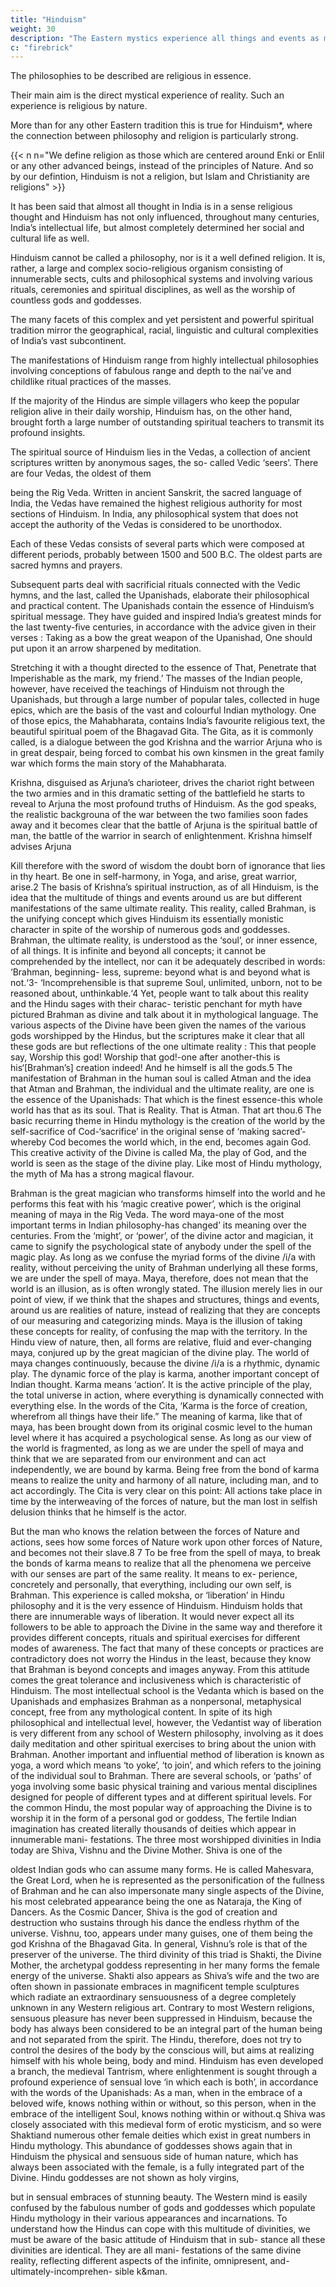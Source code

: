 ```yaml
---
title: "Hinduism"
weight: 30
description: "The Eastern mystics experience all things and events as manifestations of a basic oneness"
c: "firebrick"
---
```



The philosophies to be described are religious in essence. 

Their main aim is the direct mystical experience of reality. Such an experience is religious by nature. 

<!--  they
are inseparable from religion.  -->

More than for any other Eastern tradition this is true for Hinduism*, where the connection between philosophy and religion is particularly strong. 

{{< n n="We define religion as those which are centered around Enki or Enlil or any other advanced beings, instead of the principles of Nature. And so by our defintion, Hinduism is not a religion, but Islam and Christianity are religions" >}}

It has been said that almost all thought in India is in a sense religious thought and Hinduism has not only influenced, throughout many centuries, India’s intellectual life, but almost completely determined her social and cultural life as well.

Hinduism cannot be called a philosophy, nor is it a well defined religion. It is, rather, a large and complex socio-religious
organism consisting of innumerable sects, cults and philosophical systems and involving various rituals, ceremonies and
spiritual disciplines, as well as the worship of countless gods and goddesses. 

The many facets of this complex and yet persistent and powerful spiritual tradition mirror the geographical, racial,
linguistic and cultural complexities of India’s vast subcontinent.

The manifestations of Hinduism range from highly intellectual philosophies involving conceptions of fabulous range and
depth to the nai’ve and childlike ritual practices of the masses.

If the majority of the Hindus are simple villagers who keep the popular religion alive in their daily worship, Hinduism has, on the other hand, brought forth a large number of outstanding spiritual teachers to transmit its profound insights.

The spiritual source of Hinduism lies in the Vedas, a collection of ancient scriptures written by anonymous sages, the so-
called Vedic ‘seers’. There are four Vedas, the oldest of them 

being the Rig Veda. Written in ancient Sanskrit, the sacred language of India, the Vedas have remained the highest
religious authority for most sections of Hinduism. In India, any philosophical system that does not accept the authority
of the Vedas is considered to be unorthodox. 

Each of these Vedas consists of several parts which were composed at different periods, probably between 1500 and
500 B.C. The oldest parts are sacred hymns and prayers. 

Subsequent parts deal with sacrificial rituals connected with the Vedic hymns, and the last, called the Upanishads, elaborate
their philosophical and practical content. The Upanishads contain the essence of Hinduism’s spiritual message. They
have guided and inspired India’s greatest minds for the last twenty-five centuries, in accordance with the advice given in
their verses : Taking as a bow the great weapon of the Upanishad,
One should put upon it an arrow sharpened by
meditation.

Stretching it with a thought directed to the essence of
That,
Penetrate that Imperishable as the mark, my friend.’
The masses of the Indian people, however, have received
the teachings of Hinduism not through the Upanishads, but
through a large number of popular tales, collected in huge
epics, which are the basis of the vast and colourful Indian
mythology. One of those epics, the Mahabharata, contains
India’s favourite religious text, the beautiful spiritual poem of
the Bhagavad Gita. The Gita, as it is commonly called, is a
dialogue between the god Krishna and the warrior Arjuna who
is in great despair, being forced to combat his own kinsmen
in the great family war which forms the main story of the
Mahabharata.

Krishna, disguised as Arjuna’s charioteer, drives the chariot right between the two armies and in this dramatic
setting of the battlefield he starts to reveal to Arjuna the most
profound truths of Hinduism. As the god speaks, the realistic
backgrouna of the war between the two families soon fades
away and it becomes clear that the battle of Arjuna is the
spiritual battle of man, the battle of the warrior in search of
enlightenment. Krishna himself advises Arjuna

Kill therefore with the sword of wisdom the doubt born
of ignorance that lies in thy heart. Be one in self-harmony,
in Yoga, and arise, great warrior, arise.2
The basis of Krishna’s spiritual instruction, as of all Hinduism,
is the idea that the multitude of things and events around us
are but different manifestations of the same ultimate reality.
This reality, called Brahman, is the unifying concept which
gives Hinduism its essentially monistic character in spite of the
worship of numerous gods and goddesses.
Brahman, the ultimate reality, is understood as the ‘soul’,
or inner essence, of all things. It is infinite and beyond all
concepts; it cannot be comprehended by the intellect, nor
can it be adequately described in words: ‘Brahman, beginning-
less, supreme: beyond what is and beyond what is not.‘3-
‘Incomprehensible is that supreme Soul, unlimited, unborn,
not to be reasoned about, unthinkable.‘4 Yet, people want to
talk about this reality and the Hindu sages with their charac-
teristic penchant for myth have pictured Brahman as divine
and talk about it in mythological language. The various aspects
of the Divine have been given the names of the various gods
worshipped by the Hindus, but the scriptures make it clear
that all these gods are but reflections of the one ultimate
reality :
This that people say, Worship this god! Worship that
god!-one after another-this is his‘[Brahman’s]
creation
indeed! And he himself is all the gods.5
The manifestation of Brahman in the human soul is called
Atman and the idea that Atman and Brahman, the individual
and the ultimate reality, are one is the essence of the Upanishads:
That which is the finest essence-this whole world has that
as its soul. That is Reality. That is Atman. That art thou.6
The basic recurring theme in Hindu mythology is the creation
of the world by the self-sacrifice of Cod-‘sacrifice’ in the
original sense of ‘making sacred’-whereby Cod becomes the
world which, in the end, becomes again God. This creative
activity of the Divine is called Ma, the play of God, and the
world is seen as the stage of the divine play. Like most of
Hindu mythology, the myth of Ma has a strong magical flavour.


Brahman is the great magician who transforms himself into the
world and he performs this feat with his ‘magic creative power’,
which is the original meaning of maya in the Rig Veda. The
word maya-one of the most important terms in Indian
philosophy-has changed’ its meaning over the centuries.
From the ‘might’, or ‘power’, of the divine actor and magician,
it came to signify the psychological state of anybody under
the spell of the magic play. As long as we confuse the myriad
forms of the divine /i/a with reality, without perceiving the
unity of Brahman underlying all these forms, we are under the
spell of maya.
Maya, therefore, does not mean that the world is an illusion,
as is often wrongly stated. The illusion merely lies in our point
of view, if we think that the shapes and structures, things and
events, around us are realities of nature, instead of realizing that
they are concepts of our measuring and categorizing minds.
Maya is the illusion of taking these concepts for reality, of
confusing the map with the territory.
In the Hindu view of nature, then, all forms are relative, fluid
and ever-changing maya, conjured up by the great magician
of the divine play. The world of maya changes continuously,
because the divine /i/a is a rhythmic, dynamic play. The dynamic
force of the play is karma, another important concept of
Indian thought. Karma means ‘action’. It is the active principle
of the play, the total universe in action, where everything is
dynamically connected with everything else. In the words of
the Cita, ‘Karma is the force of creation, wherefrom all things
have their life.”
The meaning of karma, like that of maya, has been brought
down from its original cosmic level to the human level where
it has acquired a psychological sense. As long as our view of
the world is fragmented, as long as we are under the spell of
maya and think that we are separated from our environment
and can act independently, we are bound by karma. Being
free from the bond of karma means to realize the unity and
harmony of all nature, including man, and to act accordingly.
The Cita is very clear on this point:
All actions take place in time by the interweaving of the
forces of nature, but the man lost in selfish delusion thinks
that he himself is the actor.

But the man who knows the relation between the forces
of Nature and actions, sees how some forces of Nature
work upon other forces of Nature, and becomes not their
slave.8
7
To be free from the spell of maya, to break the bonds of
karma means to realize that all the phenomena we perceive
with our senses are part of the same reality. It means to ex-
perience, concretely and personally, that everything, including
our own self, is Brahman. This experience is called moksha, or
‘liberation’ in Hindu philosophy and it is the very essence of
Hinduism.
Hinduism holds that there are innumerable ways of liberation.
It would never expect all its followers to be able to approach
the Divine in the same way and therefore it provides different
concepts, rituals and spiritual exercises for different modes of
awareness. The fact that many of these concepts or practices
are contradictory does not worry the Hindus in the least,
because they know that Brahman is beyond concepts and
images anyway. From this attitude comes the great tolerance
and inclusiveness which is characteristic of Hinduism.
The most intellectual school is the Vedanta which is based
on the Upanishads and emphasizes Brahman as a nonpersonal,
metaphysical concept, free from any mythological content.
In spite of its high philosophical and intellectual level, however,
the Vedantist way of liberation is very different from any school
of Western philosophy, involving as it does daily meditation
and other spiritual exercises to bring about the union with
Brahman.
Another important and influential method of liberation is
known as yoga, a word which means ‘to yoke’, ‘to join’, and
which refers to the joining of the individual soul to Brahman.
There are several schools, or ‘paths’ of yoga involving some
basic physical training and various mental disciplines designed
for people of different types and at different spiritual levels.
For the common Hindu, the most popular way of approaching
the Divine is to worship it in the form of a personal god or
goddess, The fertile Indian imagination has created literally
thousands of deities which appear in innumerable mani-
festations. The three most worshipped divinities in India today
are Shiva, Vishnu and the Divine Mother. Shiva is one of the


oldest Indian gods who can assume many forms. He is called
Mahesvara, the Great Lord, when he is represented as the
personification of the fullness of Brahman and he can also
impersonate many single aspects of the Divine, his most
celebrated appearance being the one as Nataraja, the King of
Dancers. As the Cosmic Dancer, Shiva is the god of creation
and destruction who sustains through his dance the endless
rhythm of the universe.
Vishnu, too, appears under many guises, one of them being
the god Krishna of the Bhagavad Gita. In general, Vishnu’s role
is that of the preserver of the universe. The third divinity of this
triad is Shakti, the Divine Mother, the archetypal goddess
representing in her many forms the female energy of the
universe.
Shakti also appears as Shiva’s wife and the two are often
shown in passionate embraces in magnificent temple sculptures
which radiate an extraordinary sensuousness of a degree
completely unknown in any Western religious art. Contrary to
most Western religions, sensuous pleasure has never been
suppressed in Hinduism, because the body has always been
considered to be an integral part of the human being and not
separated from the spirit. The Hindu, therefore, does not try
to control the desires of the body by the conscious will, but
aims at realizing himself with his whole being, body and mind.
Hinduism has even developed a branch, the medieval Tantrism,
where enlightenment is sought through a profound experience
of sensual love ‘in which each is both’, in accordance with the
words of the Upanishads:
As a man, when in the embrace of a beloved wife, knows
nothing within or without, so this person, when in the
embrace of the intelligent Soul, knows nothing within or
without.q
Shiva was closely associated with this medieval form of
erotic mysticism, and so were Shaktiand numerous other female
deities which exist in great numbers in Hindu mythology. This
abundance of goddesses shows again that in Hinduism the
physical and sensuous side of human nature, which has always
been associated with the female, is a fully integrated part of
the Divine. Hindu goddesses are not shown as holy virgins,

but in sensual embraces of stunning beauty.
The Western mind is easily confused by the fabulous number
of gods and goddesses which populate Hindu mythology in
their various appearances and incarnations. To understand
how the Hindus can cope with this multitude of divinities, we
must be aware of the basic attitude of Hinduism that in sub-
stance all these divinities are identical. They are all mani-
festations of the same divine reality, reflecting different aspects
of the infinite, omnipresent, and-ultimately-incomprehen-
sible k&man.

